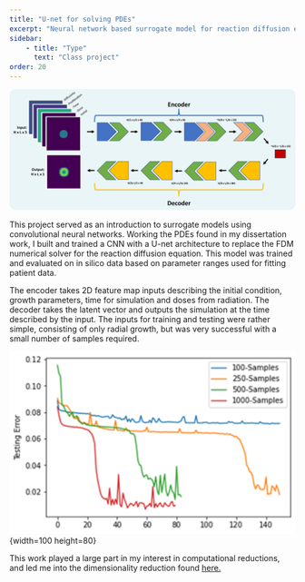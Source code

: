 ```yaml
---
title: "U-net for solving PDEs"
excerpt: "Neural network based surrogate model for reaction diffusion equations"
sidebar:
    - title: "Type"
      text: "Class project"
order: 20
---
```

![image](/assets/images/ML_overview.png)

This project served as an introduction to surrogate models using convolutional neural networks. Working the PDEs found in my dissertation work, I built and trained a CNN with a U-net architecture to replace the FDM numerical solver for the reaction diffusion equation. This model was trained and evaluated on in silico data based on parameter ranges used for fitting patient data.

The encoder takes 2D feature map inputs describing the initial condition, growth parameters, time for simulation and doses from radiation. The decoder takes the latent vector and outputs the simulation at the time described by the input. The inputs for training and testing were rather simple, consisting of only radial growth, but was very successful with a small number of samples required.

![image](/assets/images/ML_results.png){width=100 height=80}

This work played a large part in my interest in computational reductions, and led me into the dimensionality reduction found [here.](https://cchristenson2.github.io/projects/ROMproject/)

